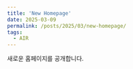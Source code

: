 ```yaml
---
title: 'New Homepage'
date: 2025-03-09
permalink: /posts/2025/03/new-homepage/
tags:
  - AIR
---
```


새로운 홈페이지를 공개합니다.